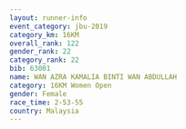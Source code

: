 ```yaml
---
layout: runner-info 
event_category: jbu-2019 
category_km: 16KM  
overall_rank: 122
gender_rank: 22
category_rank: 22
bib: 63001
name: WAN AZRA KAMALIA BINTI WAN ABDULLAH
category: 16KM Women Open
gender: Female
race_time: 2-53-55
country: Malaysia
---
```

